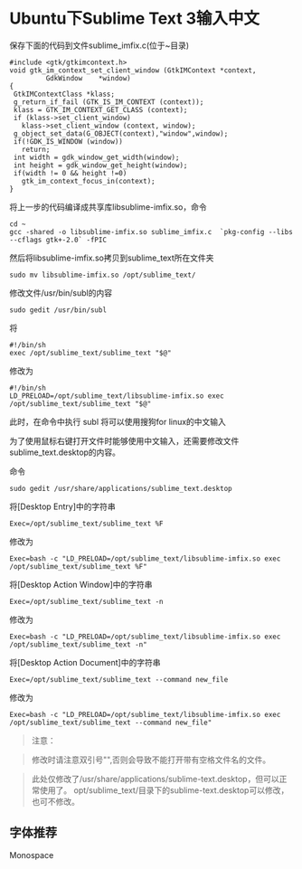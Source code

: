 # Ubuntu下Sublime Text 3输入中文

保存下面的代码到文件sublime_imfix.c(位于~目录)

```shell
#include <gtk/gtkimcontext.h>
void gtk_im_context_set_client_window (GtkIMContext *context,
         GdkWindow    *window)
{
 GtkIMContextClass *klass;
 g_return_if_fail (GTK_IS_IM_CONTEXT (context));
 klass = GTK_IM_CONTEXT_GET_CLASS (context);
 if (klass->set_client_window)
   klass->set_client_window (context, window);
 g_object_set_data(G_OBJECT(context),"window",window);
 if(!GDK_IS_WINDOW (window))
   return;
 int width = gdk_window_get_width(window);
 int height = gdk_window_get_height(window);
 if(width != 0 && height !=0)
   gtk_im_context_focus_in(context);
}
```

将上一步的代码编译成共享库libsublime-imfix.so，命令

```shell
cd ~
gcc -shared -o libsublime-imfix.so sublime_imfix.c  `pkg-config --libs --cflags gtk+-2.0` -fPIC
```

然后将libsublime-imfix.so拷贝到sublime_text所在文件夹

```shell
sudo mv libsublime-imfix.so /opt/sublime_text/
```

修改文件/usr/bin/subl的内容

```shell
sudo gedit /usr/bin/subl
```

将

```shell
#!/bin/sh
exec /opt/sublime_text/sublime_text "$@"
```

修改为

```shell
#!/bin/sh
LD_PRELOAD=/opt/sublime_text/libsublime-imfix.so exec /opt/sublime_text/sublime_text "$@"
```

此时，在命令中执行 subl 将可以使用搜狗for linux的中文输入

为了使用鼠标右键打开文件时能够使用中文输入，还需要修改文件sublime_text.desktop的内容。

命令

```shell
sudo gedit /usr/share/applications/sublime_text.desktop
```

将[Desktop Entry]中的字符串

```shell
Exec=/opt/sublime_text/sublime_text %F
```

修改为

```shell
Exec=bash -c "LD_PRELOAD=/opt/sublime_text/libsublime-imfix.so exec /opt/sublime_text/sublime_text %F"
```

将[Desktop Action Window]中的字符串

```shell
Exec=/opt/sublime_text/sublime_text -n
```

修改为

```shell
Exec=bash -c "LD_PRELOAD=/opt/sublime_text/libsublime-imfix.so exec /opt/sublime_text/sublime_text -n"
```

将[Desktop Action Document]中的字符串

```shell
Exec=/opt/sublime_text/sublime_text --command new_file
```

修改为

```shell
Exec=bash -c "LD_PRELOAD=/opt/sublime_text/libsublime-imfix.so exec /opt/sublime_text/sublime_text --command new_file"
```

> 注意：

> 修改时请注意双引号"",否则会导致不能打开带有空格文件名的文件。

> 此处仅修改了/usr/share/applications/sublime-text.desktop，但可以正常使用了。
> opt/sublime_text/目录下的sublime-text.desktop可以修改，也可不修改。

## 字体推荐

Monospace
